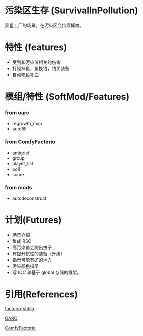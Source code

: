 污染区生存 (SurvivalInPollution)
===
异星工厂的场景。在污染区会持续掉血。

特性 (features)
===
* 受到和污染值相关的伤害
* 打怪掉鱼，鱼换钱，钱买装备
* 自动吃鱼补血

模组/特性 (SoftMod/Features)
===
### from oarc
* regrowth_map
* autofill

### from ComfyFactorio
* antigrief
* group
* player_list
* poll
* score

### from mods
* autodeconstruct

计划(Futures)
===
* 场景介绍
* 集成 RSO
* 高污染值会刷出虫子
* 有提升抗性的装备（升级）
* 指示可能有矿的地方
* 污染颜色指示
* 写 IOC 和基于 global 存储的框架。

引用(References)
====
[factorio-stdlib](https://github.com/Afforess/Factorio-Stdlib)

[OARC](https://github.com/Oarcinae/FactorioScenarioMultiplayerSpawn)

[ComfyFactorio](https://github.com/M3wM3w/ComfyFactorio)


